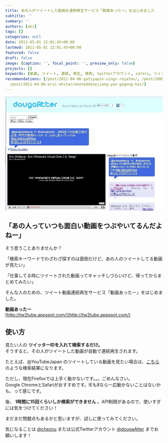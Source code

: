 ```yaml
---
title: あの人がツイートした動画を連続再生サービス「動画あったー」をはじめました
subtitle: ''
summary: ''
authors: [aki]
tags: []
categories: null
date: 2011-05-01 22:01:45+00:00
lastmod: 2011-05-01 22:01:45+00:00
featured: false
draft: false
image: {caption: '', focal_point: '', preview_only: false}
projects: []
keywords: [動画, ツイート, 連続, 再生, 検索, twitterアカウント, safari, ツイッター, firefox, 問題点]
recommendations: [/post/2011-04-06-gatiyapin-sings-rajaton/, /post/2009-12-05-after-devil-forcewofa-jue-sita/,
  /post/2011-04-06-eric-whitacrenoteddenojiang-yan-gagong-kai/]
---
```

[![動画あったー](da_thumb.jpg)](http://tw2tube.appspot.com/)

## 「あの人っていつも面白い動画をつぶやいてるんだよねー」
そう思うことありませんか？

「検索キーワードでわざわざ探すのは面倒だけど、あの人のツイートしてる動画が見たい」

「仕事してる時にツイートされた動画ってキャッチしづらいけど、帰ってからまとめてみたい」

そんな人のための、ツイート動画連続再生サービス「動画あったー」をはじめました。

**動画あったー**  
[http://tw2tube.appspot.com/](http://tw2tube.appspot.com/)

## 使い方
見たい人の **ツイッターIDを入れて検索するだけ。**  
そうすると、その人がツイートした動画が自動で連続再生されます。

たとえば、@YouTubeJapan のツイートしている動画を見たい場合は、[こちら](http://tw2tube.appspot.com/?user=YouTubeJapan)のような検索結果になります。[  
](http://tw2tube.appspot.com/?user=YouTubeJapan)

ただし、現在Firefoxでは上手く動かないです。。。ごめんなさい。  
Google ChromeとSafariがおすすめです。IEも8なら一応動かないことはないかも、って感じです。

後、 **1時間に15回くらいしか検索ができません** 。API制限があるので、使いすぎには気をつけてください！

まだまだ問題点もあるかと思いますが、試しに使ってみてください。

気になることは [@chezou](http://twitter.com/chezou) または公式Twitterアカウント [@dougaAtter](http://twitter.com/dougaAtter) までお願いします！


